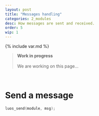 ```yaml
---
layout: post
title: "Messages handling"
categories: 2_modules
desc: How messages are sent and received.
order: 5
wip: 1
---
```

{% include var.md %}

<div class="wip_img"></div>
<blockquote class="warning"><strong>Work in progress</strong><br /><br />We are working on this page...</blockquote><br />

# Send a message

```c
luos_send(module, msg);
```